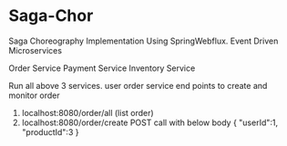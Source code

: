 # Saga-Chor
Saga Choreography Implementation Using SpringWebflux. Event Driven Microservices

Order Service
Payment Service
Inventory Service

Run all above 3 services.
user order service end points to create and monitor order
1. localhost:8080/order/all (list order)
2. localhost:8080/order/create POST call with below body
 {
	"userId":1,
	"productId":3
}
